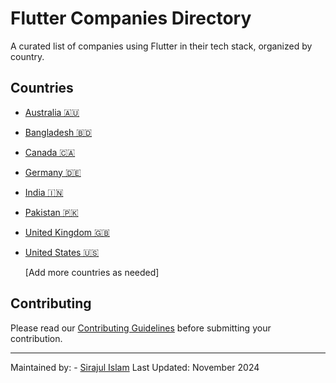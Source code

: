 # Flutter Companies Directory

A curated list of companies using Flutter in their tech stack, organized by country.

## Countries

- [Australia 🇦🇺](/countries/australia.md)
- [Bangladesh 🇧🇩](/countries/bangladesh.md)
- [Canada 🇨🇦](/countries/canada.md)
- [Germany 🇩🇪](/countries/germany.md)
- [India 🇮🇳](/countries/india.md)
- [Pakistan 🇵🇰](/countries/pakistan.md)
- [United Kingdom 🇬🇧](/countries/united-kingdom.md)
- [United States 🇺🇸](/countries/united-states.md)


  [Add more countries as needed]

## Contributing

Please read our [Contributing Guidelines](CONTRIBUTING.md) before submitting your contribution.

---

Maintained by: - [Sirajul Islam](https://www.linkedin.com/in/siraajul/)
Last Updated: November 2024
